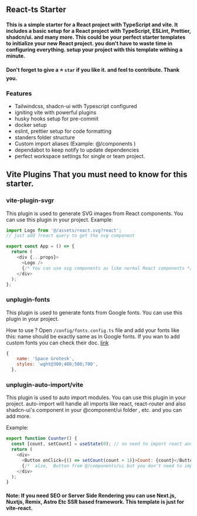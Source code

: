 ## React-ts Starter

#### This is a simple starter for a React project with TypeScript and vite. It includes a basic setup for a React project with TypeScript, ESLint, Prettier, shadcn/ui. and many more. This could be your perfect starter templates to initialize your new React project. you don't have to waste time in configuring everything. setup your project with this template withing a minute.

#### Don't forget to give a ⭐ `star` if you like it. and feel to contribute. Thank you.

### Features

- Tailwindcss, shadcn-ui with Typescript configured
- igniting vite with powerful plugins
- husky hooks setup for pre-commit
- docker setup
- eslint, prettier setup for code formatting
- standers folder structure
- Custom import aliases (Example: @/components )
- dependabot to keep notify to update dependencies
- perfect workspace settings for single or team project.

## Vite Plugins That you must need to know for this starter.

### vite-plugin-svgr

This plugin is used to generate SVG images from React components. You can use this plugin in your project.
Example:

```javascript
import Logo from '@/assets/react.svg?react';
// just add ?react query to get the svg component

export const App = () => {
  return (
    <div {...props}>
      <Logo />
      {/* You can use svg components as like normal React components */}
    </div>
  );
};
```

### unplugin-fonts

This plugin is used to generate fonts from Google fonts. You can use this plugin in your project.

How to use ? Open `/config/fonts.config.ts` file and add your fonts like this: name should be exactly same as in Google fonts. If you wan to add custom fonts you can check their doc. [link](https://github.com/cssninjaStudio/unplugin-fonts#readme)

```javascript
{
    name: 'Space Grotesk',
    styles: 'wght@300;400;500;700',
  },
```

### unplugin-auto-import/vite

This plugin is used to auto import modules. You can use this plugin in your project.
auto-import will handle all imports like react, react-router and also shadcn-ui's component in your @component/ui folder , etc. and you can add more.

Example:

```javascript
export function Counter() {
  const [count, setCount] = useState(0); // no need to import react and react-router, auto-import will handle it
  return (
    <div>
      <Button onClick={() => setCount(count + 1)}>Count: {count}</Button>
      {/*  also,  Button from @/components/ui but you don't need to import it.  */}
    </div>
  );
}
```

#### Note: If you need SEO or Server Side Rendering you can use Next.js, Nuxtjs, Remix, Astro Etc SSR based framework. This template is just for vite-react.
